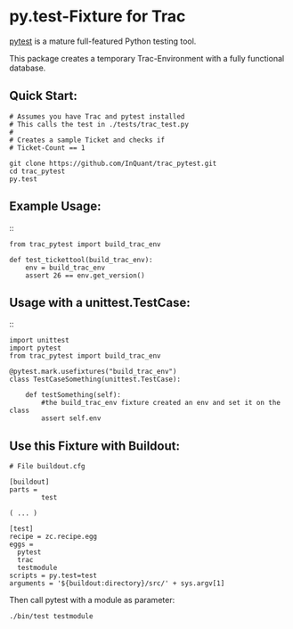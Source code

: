 py.test-Fixture for Trac
========================

[pytest](http://pytest.org/latest/ "pytest") is a mature full-featured Python testing tool.

This package creates a temporary Trac-Environment with a fully functional database.

Quick Start:
------------

    # Assumes you have Trac and pytest installed
    # This calls the test in ./tests/trac_test.py
    #
    # Creates a sample Ticket and checks if
    # Ticket-Count == 1

    git clone https://github.com/InQuant/trac_pytest.git
    cd trac_pytest
    py.test


Example Usage:
--------------

::

    from trac_pytest import build_trac_env

    def test_tickettool(build_trac_env):
        env = build_trac_env
        assert 26 == env.get_version()

Usage with a unittest.TestCase:
-------------------------------

::

    import unittest
    import pytest
    from trac_pytest import build_trac_env

    @pytest.mark.usefixtures("build_trac_env")
    class TestCaseSomething(unittest.TestCase):

        def testSomething(self):
            #the build_trac_env fixture created an env and set it on the class
            assert self.env



Use this Fixture with Buildout:
-------------------------------

    # File buildout.cfg

    [buildout]
    parts =
            test

    ( ... )

    [test]
    recipe = zc.recipe.egg
    eggs =
      pytest
      trac
      testmodule
    scripts = py.test=test
    arguments = '${buildout:directory}/src/' + sys.argv[1]

Then call pytest with a module as parameter:

    ./bin/test testmodule
